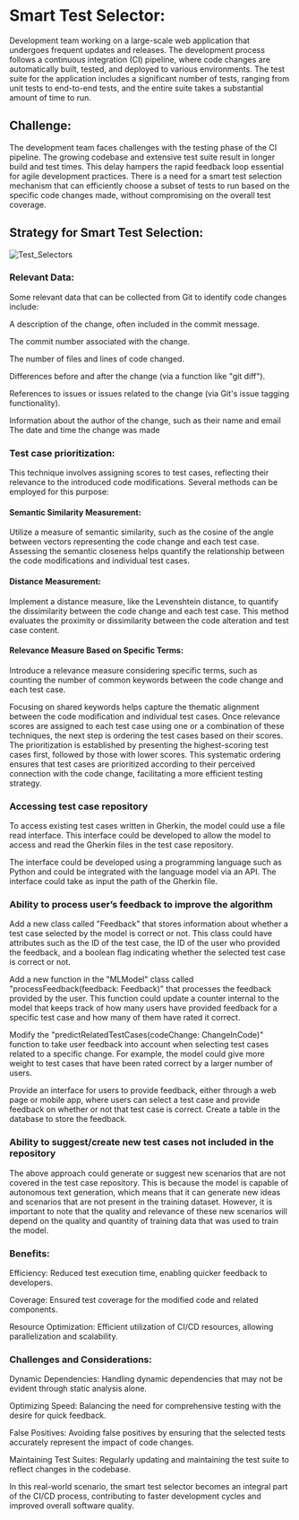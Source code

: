 # Smart Test Selector:

Development team working on a large-scale web application that undergoes frequent updates and releases. 
The development process follows a continuous integration (CI) pipeline, where code changes are automatically built, tested, and deployed to various environments.
The test suite for the application includes a significant number of tests, ranging from unit tests to end-to-end tests, and the entire suite takes a substantial amount of time to run.

## Challenge:
The development team faces challenges with the testing phase of the CI pipeline. 
The growing codebase and extensive test suite result in longer build and test times. 
This delay hampers the rapid feedback loop essential for agile development practices. 
There is a need for a smart test selection mechanism that can efficiently choose a subset of tests to run based on the specific code changes made,
without compromising on the overall test coverage.

## Strategy for Smart Test Selection:
![Test_Selectors](https://github.com/Sandara-Git/Defect_Predict/assets/140485221/310e357b-1c2e-4908-81fb-091f2eb2547e)



### Relevant Data:
Some relevant data that can be collected from Git to identify code changes include:

A description of the change, often included in the commit message.

The commit number associated with the change.

The number of files and lines of code changed.

Differences before and after the change (via a function like "git diff").

References to issues or issues related to the change (via Git's issue tagging functionality).

Information about the author of the change, such as their name and email
The date and time the change was made

### Test case prioritization:
This technique involves assigning scores to test cases, reflecting their relevance to the introduced code modifications. Several methods can be employed for this purpose:

#### Semantic Similarity Measurement:

Utilize a measure of semantic similarity, such as the cosine of the angle between vectors representing the code change and each test case.
Assessing the semantic closeness helps quantify the relationship between the code modifications and individual test cases.

#### Distance Measurement:

Implement a distance measure, like the Levenshtein distance, to quantify the dissimilarity between the code change and each test case.
This method evaluates the proximity or dissimilarity between the code alteration and test case content.

#### Relevance Measure Based on Specific Terms:

Introduce a relevance measure considering specific terms, such as counting the number of common keywords between the code change and each test case.

Focusing on shared keywords helps capture the thematic alignment between the code modification and individual test cases.
Once relevance scores are assigned to each test case using one or a combination of these techniques, the next step is ordering the test cases based on their scores. The prioritization is established by presenting the highest-scoring test cases first, followed by those with lower scores. This systematic ordering ensures that test cases are prioritized according to their perceived connection with the code change, facilitating a more efficient testing strategy.

### Accessing test case repository
To access existing test cases written in Gherkin, the model could use a file read interface. This interface could be developed to allow the model to access and read the Gherkin files in the test case repository.

The interface could be developed using a programming language such as Python and could be integrated with the language model via an API. The interface could take as input the path of the Gherkin file.

### Ability to process user’s feedback to improve the algorithm 

Add a new class called "Feedback" that stores information about whether a test case selected by the model is correct or not. This class could have attributes such as the ID of the test case, the ID of the user who provided the feedback, and a boolean flag indicating whether the selected test case is correct or not.

Add a new function in the "MLModel" class called "processFeedback(feedback: Feedback)" that processes the feedback provided by the user. This function could update a counter internal to the model that keeps track of how many users have provided feedback for a specific test case and how many of them have rated it correct.

Modify the "predictRelatedTestCases(codeChange: ChangeInCode)" function to take user feedback into account when selecting test cases related to a specific change. For example, the model could give more weight to test cases that have been rated correct by a larger number of users.

Provide an interface for users to provide feedback, either through a web page or mobile app, where users can select a test case and provide feedback on whether or not that test case is correct.
Create a table in the database to store the feedback.

### Ability to suggest/create new test cases not included in the repository
The above approach could generate or suggest new scenarios that are not covered in the test case repository. 
This is because the model is capable of autonomous text generation, which means that it can generate new ideas and scenarios that are not present in the training dataset. However, it is important to note that the quality and relevance of these new scenarios will depend on the quality and quantity of training data that was used to train the model.

### Benefits:

Efficiency: Reduced test execution time, enabling quicker feedback to developers.

Coverage: Ensured test coverage for the modified code and related components.

Resource Optimization: Efficient utilization of CI/CD resources, allowing parallelization and scalability.

### Challenges and Considerations:

Dynamic Dependencies: Handling dynamic dependencies that may not be evident through static analysis alone.

Optimizing Speed: Balancing the need for comprehensive testing with the desire for quick feedback.

False Positives: Avoiding false positives by ensuring that the selected tests accurately represent the impact of code changes.

Maintaining Test Suites: Regularly updating and maintaining the test suite to reflect changes in the codebase.

In this real-world scenario, the smart test selector becomes an integral part of the CI/CD process, contributing to faster development cycles and improved overall software quality.
